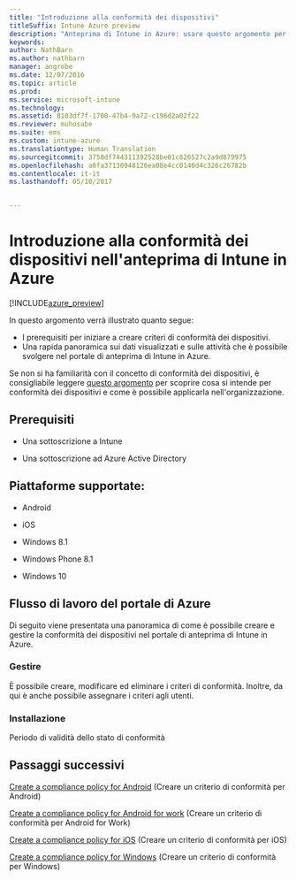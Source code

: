 ```yaml
---
title: "Introduzione alla conformità dei dispositivi"
titleSuffix: Intune Azure preview
description: "Anteprima di Intune in Azure: usare questo argomento per comprendere i prerequisiti necessari per creare i criteri di conformità in Microsoft Intune"
keywords: 
author: NathBarn
ms.author: nathbarn
manager: angrobe
ms.date: 12/07/2016
ms.topic: article
ms.prod: 
ms.service: microsoft-intune
ms.technology: 
ms.assetid: 8103df7f-1700-47b4-9a72-c196d2a02f22
ms.reviewer: muhosabe
ms.suite: ems
ms.custom: intune-azure
ms.translationtype: Human Translation
ms.sourcegitcommit: 3758df744311392528be01c826527c2a9d879975
ms.openlocfilehash: a0fa37130948126ea08e4cc0140d4c326c26782b
ms.contentlocale: it-it
ms.lasthandoff: 05/10/2017


---
```


# <a name="get-started-with-device-compliance-in-intune-azure-preview"></a>Introduzione alla conformità dei dispositivi nell'anteprima di Intune in Azure


[!INCLUDE[azure_preview](../includes/azure_preview.md)]

In questo argomento verrà illustrato quanto segue: 

- I prerequisiti per iniziare a creare criteri di conformità dei dispositivi.
- Una rapida panoramica sui dati visualizzati e sulle attività che è possibile svolgere nel portale di anteprima di Intune in Azure. 

Se non si ha familiarità con il concetto di conformità dei dispositivi, è consigliabile leggere [questo argomento](what-is-device-compliance.md) per scoprire cosa si intende per conformità dei dispositivi e come è possibile applicarla nell'organizzazione.

##  <a name="pre-requisites"></a>Prerequisiti

-   Una sottoscrizione a Intune

-   Una sottoscrizione ad Azure Active Directory

##  <a name="supported-platforms"></a>Piattaforme supportate:

-   Android

-   iOS

-   Windows 8.1

-   Windows Phone 8.1

-   Windows 10

##  <a name="azure-portal-workflow"></a>Flusso di lavoro del portale di Azure

Di seguito viene presentata una panoramica di come è possibile creare e gestire la conformità dei dispositivi nel portale di anteprima di Intune in Azure.

<!---### Overview

When you choose the **Set device compliance** workload, the blade opens with an  **Overview** section that displays a summary view of your compliance policies that you have created and the status of the devices they have been applied to. If you
don’t have any policies configured yet, the overview will just include the various reports but with no data.--->

### <a name="manage"></a>Gestire

È possibile creare, modificare ed eliminare i criteri di conformità. Inoltre, da qui è anche possibile assegnare i criteri agli utenti.

<!---### Monitor

This section is a detailed view of what you see in the **Overview**. A list of all the reports are displayed in this section and you can interactively drill down through each of these reports.--->

### <a name="setup"></a>Installazione

Periodo di validità dello stato di conformità

##  <a name="next-steps"></a>Passaggi successivi
[Create a compliance policy for Android](create-a-compliance-policy-for-android.md) (Creare un criterio di conformità per Android)

[Create a compliance policy for Android for work](create-a-compliance-policy-for-android-for-work.md) (Creare un criterio di conformità per Android for Work)

[Create a compliance policy for iOS](create-a-compliance-policy-for-ios.md) (Creare un criterio di conformità per iOS)

[Create a compliance policy for Windows](create-a-compliance-policy-for-windows.md) (Creare un criterio di conformità per Windows)

